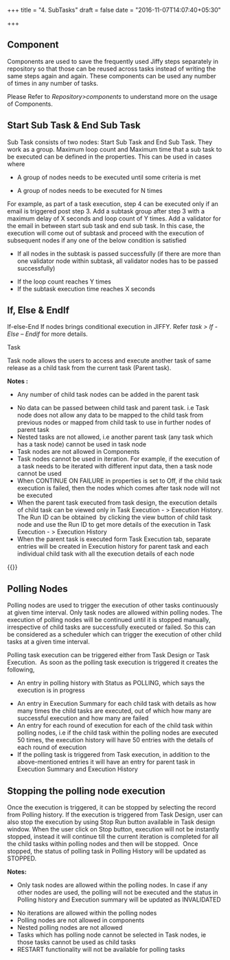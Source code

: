 +++
title = "4. SubTasks"
draft = false
date = "2016-11-07T14:07:40+05:30"

+++


## Component

Components are used to save the frequently used Jiffy steps separately in repository so that those can be reused across tasks instead of writing the same steps again and again. These components can be used any number of times in any number of tasks.

Please Refer to *Repository>components* to understand more on the usage of Components.

## Start Sub Task & End Sub Task

Sub Task consists of two nodes: Start Sub Task and End Sub Task. They work as a group. Maximum loop count and Maximum time that a sub task to be executed can be defined in the properties. This can be used in cases where

* A group of nodes needs to be executed until some criteria is met
+ A group of nodes needs to be executed for N times

For example, as part of a task execution, step 4 can be executed only if an email is triggered post step 3. Add a subtask group after step 3 with a maximum delay of X seconds and loop count of Y times. Add a validator for the email in between start sub task and end sub task. In this case, the execution will come out of subtask and proceed with the execution of subsequent nodes if any one of the below condition is satisfied

* If all nodes in the subtask is passed successfully (if there are more than one validator node within subtask, all validator nodes has to be passed successfully)
+ If the loop count reaches Y times
+ If the subtask execution time reaches X seconds


## If, Else & EndIf

If-else-End If nodes brings conditional execution in JIFFY. Refer *task > If - Else – Endif* for more details.

Task

Task node allows the users to access and execute another task of same release as a child task from the current task (Parent task). 

**Notes :**

* Any number of child task nodes can be added in the parent task
+ No data can be passed between child task and parent task. i.e Task node does not allow any data to be mapped to the child task from previous nodes or mapped from child task to use in further nodes of parent task
+ Nested tasks are not allowed, i.e another parent task (any task which has a task node) cannot be used in task node
+ Task nodes are not allowed in Components
+ Task nodes cannot be used in iteration. For example, if the execution of a task needs to be iterated with different input data, then a task node cannot be used
+ When CONTINUE ON FAILURE in properties is set to Off, if the child task execution is failed, then the nodes which comes after task node will not be executed
+ When the parent task executed from task design, the execution details of child task can be viewed only in Task Execution - > Execution History. The Run ID can be obtained  by clicking the view button of child task node and use the Run ID to get more details of the execution in Task Execution - > Execution History
+ When the parent task is executed form Task Execution tab, separate entries will be created in Execution history for parent task and each individual child task with all the execution details of each node

{{<youtube >}}

## Polling Nodes

Polling nodes are used to trigger the execution of other tasks continuously at given time interval. Only task nodes are allowed within polling nodes. The execution of polling nodes will be continued until it is stopped manually, irrespective of child tasks are successfully executed or failed. So this can be considered as a scheduler which can trigger the execution of other child tasks at a given time interval. 

Polling task execution can be triggered either from Task Design or Task Execution.  As soon as the polling task execution is triggered it creates the following, 

* An entry in polling history with Status as POLLING, which says the execution is in progress
+ An entry in Execution Summary for each child task with details as how many times the child tasks are executed, out of which how many are successful execution and how many are failed
+ An entry for each round of execution for each of the child task within polling nodes, i.e if the child task within the polling nodes are executed 50 times, the execution history will have 50 entries with the details of each round of execution
+ If the polling task is triggered from Task execution, in addition to the above-mentioned entries it will have an entry for parent task in Execution Summary and Execution History

## Stopping the polling node execution

Once the execution is triggered, it can be stopped by selecting the record from Polling history. If the execution is triggered from Task Design, user can also stop the execution by using Stop Run button available in Task design window.
When the user click on Stop button, execution will not be instantly stopped, instead it will continue till the current iteration is completed for all the child tasks within polling nodes and then will be stopped.  Once stopped, the status of polling task in Polling History will be updated as STOPPED.

**Notes:**

* Only task nodes are allowed within the polling nodes. In case if any other nodes are used, the polling will not be executed and the status in Polling history and Execution summary will be updated as INVALIDATED
+ No iterations are allowed within the polling nodes
+ Polling nodes are not allowed in components
+ Nested polling nodes are not allowed
+ Tasks which has polling node cannot be selected in Task nodes, ie those tasks cannot be used as child tasks
+ RESTART functionality will not be available for polling tasks
